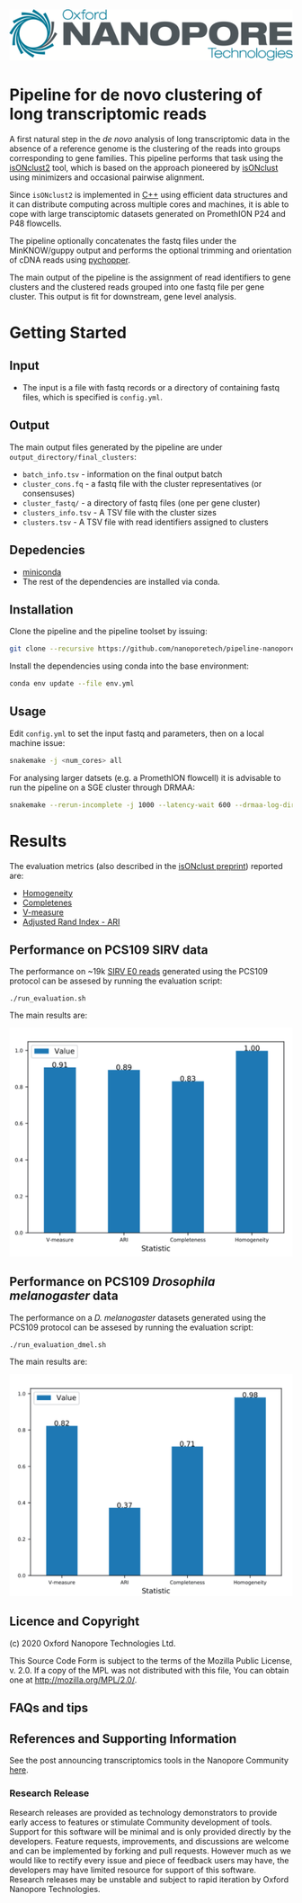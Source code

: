 ![ONT_logo](/ONT_logo.png)
-----------------------------

Pipeline for de novo clustering of long transcriptomic reads
=============================================================

A first natural step in the *de novo* analysis of long transcriptomic data in the absence of a reference genome is the clustering of the reads into groups corresponding to gene families.
This pipeline performs that task using the [isONclust2](https://github.com/nanoporetech/isONclust2) tool, which is based on the approach pioneered by [isONclust](https://github.com/ksahlin/isONclust) using minimizers and occasional pairwise alignment.

Since `isONclust2` is implemented in [C++](https://en.wikipedia.org/wiki/C%2B%2B) using efficient data structures and it can distribute computing across multiple cores and machines, it is able to cope with large transciptomic datasets generated on PromethION  P24 and P48 flowcells.

The pipeline optionally concatenates the fastq files under the MinKNOW/guppy output and performs the optional trimming and orientation of cDNA reads using [pychopper](https://github.com/nanoporetech/pychopper).  

The main output of the pipeline is the assignment of read identifiers to gene clusters and the clustered reads grouped into one fastq file per gene cluster. This output is fit for downstream, gene level analysis.

Getting Started
===============

## Input

- The input is a file with fastq records or a directory of containing fastq files, which is specified is `config.yml`. 

## Output

The main output files generated by the pipeline are under `output_directory/final_clusters`:

- `batch_info.tsv` - information on the final output batch
- `cluster_cons.fq` - a fastq file with the cluster representatives (or consensuses)
- `cluster_fastq/` - a directory of fastq files (one per gene cluster)
- `clusters_info.tsv` - A TSV file with the cluster sizes
- `clusters.tsv` - A TSV file with read identifiers assigned to clusters

## Depedencies

- [miniconda](https://conda.io/miniconda.html)
- The rest of the dependencies are installed via conda.

## Installation

Clone the pipeline and the pipeline toolset by issuing:

```bash
git clone --recursive https://github.com/nanoporetech/pipeline-nanopore-denovo-isoforms.git
```

Install the dependencies using conda into the base environment:

```bash
conda env update --file env.yml
```

## Usage

Edit `config.yml` to set the input fastq and parameters, then on a local machine issue:

```bash
snakemake -j <num_cores> all
```

For analysing larger datsets (e.g. a PromethION flowcell) it is advisable to run the pipeline on a SGE cluster through DRMAA:

```bash
snakemake --rerun-incomplete -j 1000 --latency-wait 600 --drmaa-log-dir sge_logs --drmaa ' -P project_name -V -cwd -l h_vmem=200G,mem_free=155G -pe mt 5' all
```

Results
=======

The evaluation metrics (also described in the [isONclust preprint](https://www.biorxiv.org/content/10.1101/463463v1.full.pdf)) reported are:

- [Homogeneity](https://scikit-learn.org/stable/modules/generated/sklearn.metrics.homogeneity_score.html)
- [Completenes](https://scikit-learn.org/stable/modules/generated/sklearn.metrics.completeness_score.html)
- [V-measure](https://clusteringjl.readthedocs.io/en/latest/vmeasure.html)
- [Adjusted Rand Index - ARI](https://scikit-learn.org/stable/modules/generated/sklearn.metrics.completeness_score.html://scikit-learn.org/stable/modules/generated/sklearn.metrics.adjusted_rand_score.html)

## Performance on PCS109 SIRV data

The performance on ~19k [SIRV E0 reads](/evaluation/data/SIRV_PCS109_phmm_fl.fq) generated using the PCS109 protocol can be assesed by running the evaluation script:

```
./run_evaluation.sh
``` 

The main results are:

![bench_SIRV](/evaluation/results/isonclust2_SIRV.png)

## Performance on PCS109 *Drosophila melanogaster* data

The performance on a *D. melanogaster* datasets generated using the PCS109 protocol can be assesed by running the evaluation script:

```
./run_evaluation_dmel.sh
``` 

The main results are:

![bench_Dmel](/evaluation/results/isonclust2_dmel.png)

## Licence and Copyright

(c) 2020 Oxford Nanopore Technologies Ltd.

This Source Code Form is subject to the terms of the Mozilla Public License, v. 2.0. If a copy of the MPL was not distributed with this
file, You can obtain one at http://mozilla.org/MPL/2.0/.

## FAQs and tips

## References and Supporting Information

See the post announcing transcriptomics tools in the Nanopore Community [here](https://community.nanoporetech.com/posts/new-transcriptomics-analys).

### Research Release

Research releases are provided as technology demonstrators to provide early access to features or stimulate Community development of tools. Support for this software will be minimal and is only provided directly by the developers. Feature requests, improvements, and discussions are welcome and can be implemented by forking and pull requests. However much as we would like to rectify every issue and piece of feedback users may have, the developers may have limited resource for support of this software. Research releases may be unstable and subject to rapid iteration by Oxford Nanopore Technologies.

